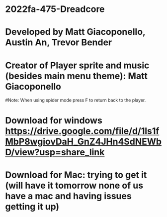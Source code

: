 # 2022fa-475-Dreadcore


# Developed by Matt Giacoponello, Austin An, Trevor Bender

# Creator of Player sprite and music (besides main menu theme): Matt Giacoponello
#Note: When using spider mode press F to return back to the player.
# Download for windows https://drive.google.com/file/d/1ls1fMbP8wgiovDaH_GnZ4JHn4SdNEWbD/view?usp=share_link
# Download for Mac: trying to get it (will have it tomorrow none of us have a mac and having issues getting it up)
